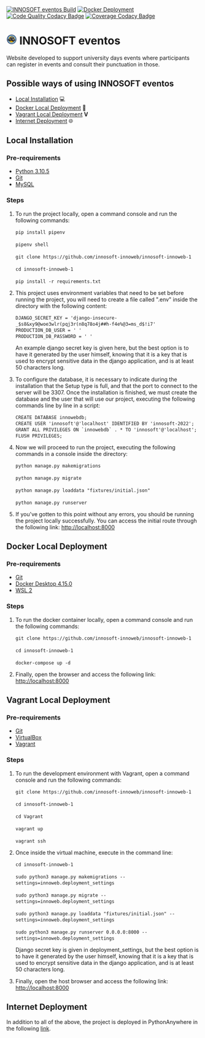 [![INNOSOFT eventos Build](https://github.com/innosoft-innoweb/innosoft-innoweb-1/actions/workflows/main.yml/badge.svg)](https://github.com/innosoft-innoweb/innosoft-innoweb-1/tree/main)
[![Docker Deployment](https://github.com/innosoft-innoweb/innosoft-innoweb-1/actions/workflows/docker.yml/badge.svg)](https://hub.docker.com/layers/innosoftinnoweb/innosoft-innoweb-1/main/images/sha256-4b3216f902c8506c4de58b5ad6f33531e467d09fca80e9c629d98ed68d67dae4?context=explore)
[![Code Quality Codacy Badge](https://app.codacy.com/project/badge/Grade/6c581ba57c024b42a96e0cdd285c87d3)](https://www.codacy.com/gh/innosoft-innoweb/innosoft-innoweb-1/dashboard?utm_source=github.com&amp;utm_medium=referral&amp;utm_content=innosoft-innoweb/innosoft-innoweb-1&amp;utm_campaign=Badge_Grade)
[![Coverage Codacy Badge](https://app.codacy.com/project/badge/Coverage/6c581ba57c024b42a96e0cdd285c87d3)](https://www.codacy.com/gh/innosoft-innoweb/innosoft-innoweb-1/dashboard?utm_source=github.com&utm_medium=referral&utm_content=innosoft-innoweb/innosoft-innoweb-1&utm_campaign=Badge_Coverage)

# <img src="https://github.com/innosoft-innoweb/innosoft-innoweb-1/blob/main/static/images/innosoft_logo-nobg.png" width="27"> INNOSOFT eventos

Website developed to support university days events where participants can register in events and consult their punctuation in those.

## Possible ways of using INNOSOFT eventos

 - [Local Installation](#local-installation) :computer:
 - [Docker Local Deployment](#docker-local-deployment) :whale:
 - [Vagrant Local Deployment](#vagrant-local-deployment) **V**
 - [Internet Deployment](#internet-deployment) :globe_with_meridians:

## Local Installation

### Pre-requirements

- [Python 3.10.5](https://www.python.org/downloads/)
- [Git](https://git-scm.com/downloads)
- [MySQL](https://dev.mysql.com/downloads/installer/)

### Steps

1. To run the project locally, open a command console and run the following commands:

    ```
    pip install pipenv
    
    pipenv shell
    
    git clone https://github.com/innosoft-innoweb/innosoft-innoweb-1
  
    cd innosoft-innoweb-1
  
    pip install -r requirements.txt
    ```
    
2. This project uses environment variables that need to be set before running the project, you will need to create a file called ".env" inside the directory with the following content:

    ```
    DJANGO_SECRET_KEY = 'django-insecure-_$s8&xy9@woe3wlr(pqj3r(n8q78o4j##h-f4e%@3=ms_d$!i7'
    PRODUCTION_DB_USER = ' '
    PRODUCTION_DB_PASSWORD = ' '
    ```
    An example django secret key is given here, but the best option is to have it generated by the user himself, knowing that it is a key that is used to encrypt       sensitive data in the django application, and is at least 50 characters long.
    
3. To configure the database, it is necessary to indicate during the installation that the Setup type is full, and that the port to connect to the server will be 3307.
Once the installation is finished, we must create the database and the user that will use our project, executing the following commands line by line in a script:

    ```
    CREATE DATABASE innowebdb;
    CREATE USER 'innosoft'@'localhost' IDENTIFIED BY 'innosoft-2022';
    GRANT ALL PRIVILEGES ON `innowebdb` . * TO 'innosoft'@'localhost';
    FLUSH PRIVILEGES;
    ```
    
4. Now we will proceed to run the project, executing the following commands in a console inside the directory:

    ```
    python manage.py makemigrations

    python manage.py migrate

    python manage.py loaddata "fixtures/initial.json"

    python manage.py runserver
    ```

5. If you've gotten to this point without any errors, you should be running the project locally successfully. You can access the initial route through the following link: [http://localhost:8000](http://localhost:8000) 
   
## Docker Local Deployment

### Pre-requirements

- [Git](https://git-scm.com/downloads)
- [Docker Desktop 4.15.0](https://docs.docker.com/desktop/release-notes/)
- [WSL 2](https://wslstorestorage.blob.core.windows.net/wslblob/wsl_update_x64.msi)

### Steps

1. To run the docker container locally, open a command console and run the following commands:

    ```
    git clone https://github.com/innosoft-innoweb/innosoft-innoweb-1
  
    cd innosoft-innoweb-1
  
    docker-compose up -d
    ```

2. Finally, open the browser and access the following link: [http://localhost:8000](http://localhost:8000)

## Vagrant Local Deployment

### Pre-requirements

- [Git](https://git-scm.com/downloads)
- [VirtualBox](https://www.virtualbox.org/wiki/Downloads)
- [Vagrant](https://developer.hashicorp.com/vagrant/downloads)

### Steps

1. To run the development environment with Vagrant, open a command console and run the following commands:

    ```
    git clone https://github.com/innosoft-innoweb/innosoft-innoweb-1
  
    cd innosoft-innoweb-1
  
    cd Vagrant
    
    vagrant up
    
    vagrant ssh
    ```
    
2. Once inside the virtual machine, execute in the command line:

    ```
    cd innosoft-innoweb-1
    
    sudo python3 manage.py makemigrations --settings=innoweb.deployment_settings
    
    sudo python3 manage.py migrate --settings=innoweb.deployment_settings
    
    sudo python3 manage.py loaddata "fixtures/initial.json" --settings=innoweb.deployment_settings
    
    sudo python3 manage.py runserver 0.0.0.0:8000 --settings=innoweb.deployment_settings
    ```

    Django secret key is given in deployment_settings, but the best option is to have it generated by the user himself, knowing that it is a key that is used to encrypt sensitive data in the django application, and is at least 50 characters long.

3. Finally, open the host browser and access the following link: [http://localhost:8000](http://localhost:8000)

## Internet Deployment

In addition to all of the above, the project is deployed in PythonAnywhere in the following [link](https://innosoftinnoweb.pythonanywhere.com/).
